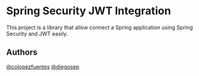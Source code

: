 # Spring Security JWT Integration
This project is a library that allow connect a Spring application using Spring Security and JWT easily.

## Authors
[@colopezfuentes](https://github.com/colopezfuentes)
[@diegosep](https://github.com/diegosep)


